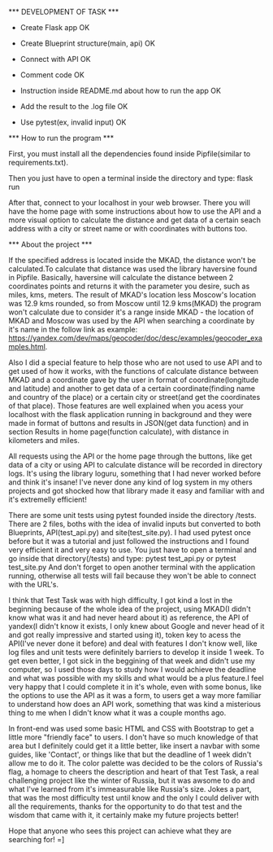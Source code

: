 *** DEVELOPMENT OF TASK ***


- Create Flask app
OK

- Create Blueprint structure(main, api)
OK

- Connect with API
OK

- Comment code
OK

- Instruction inside README.md about how to run the app
OK

- Add the result to the .log file
OK

- Use pytest(ex, invalid input)
OK


*** How to run the program ***

First, you must install all the dependencies found inside Pipfile(similar to requirements.txt).

Then you just have to open a terminal inside the directory and type:
    flask run

After that, connect to your localhost in your web browser. There you will have the home page with some instructions about how to use the API and a more visual option to calculate the distance and get data of a certain seach address with a city or street name or with coordinates with buttons too.


*** About the project ***

If the specified address is located inside the MKAD, the distance won't be calculated.To calculate that distance was used the
library haversine found in Pipfile. Basically, haversine will calculate the distance between 2 coordinates points and returns it with the parameter you desire, such as miles, kms, meters. The result of MKAD's location less Moscow's location was 12.9 kms rounded, so from Moscow
until 12.9 kms(MKAD) the program won't calculate due to consider it's a range inside MKAD - the location of MKAD and Moscow was used by the API when searching a coordinate by it's name in the follow link as example: https://yandex.com/dev/maps/geocoder/doc/desc/examples/geocoder_examples.html.

Also I did a special feature to help those who are not used to use API and to get used of how it works, with the functions of calculate distance between MKAD and a coordinate gave by the user in format of coordinate(longitude and latitude) and another to get data of a certain
coordinate(finding name and country of the place) or a certain city or street(and get the coordinates of that place). Those features are well
explained when you acess your localhost with the flask application running in background and they were made in format of buttons and results in JSON(get data function) and in section Results in home page(function calculate), with distance in kilometers and miles.

All requests using the API or the home page through the buttons, like get data of a city or using API to calculate distance will be recorded
in directory logs. It's using the library loguru, something that I had never worked before and think it's insane! I've never done any kind of
log system in my others projects and got shocked how that library made it easy and familiar with and it's extremelly efficient!

There are some unit tests using pytest founded inside the directory /tests. There are 2 files, boths with the idea of invalid inputs but converted to both Blueprints, API(test_api.py) and site(test_site.py). I had used pytest once before but it was a tutorial and just followed the instructions and I found very efficient it and very easy to use. You just have to open a terminal and go inside that directory(/tests) and type: pytest test_api.py
      or
      pytest test_site.py
And don't forget to open another terminal with the application running, otherwise all tests will fail because they won't be able to connect with the URL's.

I think that Test Task was with high difficulty, I got kind a lost in the beginning because of the whole idea of the project, using MKAD(I didn't know what was it and had never heard about it) as reference, the API of yandex(I didn't know it exists, I only knew about Google and never head of it and got really impressive and started using it), token key to acess the API(I've never done it before) and deal with features I don't know well, like log files and unit tests were definitely barriers to develop it inside 1 week. To get even better, I got sick in the beggining of that week and didn't use my computer, so I used those days to study how I would achieve the deadline and what was possible with my skills and what would be a plus feature.I feel very happy that I could complete it in it's whole, even with some bonus, like the options to use the API as it was a form, to users get a way more familiar to understand how does an API work, something that was kind a misterious thing to me when I didn't know what it was a couple months ago.

In front-end was used some basic HTML and CSS with Bootstrap to get a little more "friendly face" to users. I don't have so much knowledge of
that area but I definitely could get it a little better, like insert a navbar with some guides, like 'Contact', or things like that but the
deadline of 1 week didn't allow me to do it. The color palette was decided to be the colors of Russia's flag, a homage to cheers the description and heart of that Test Task, a real challenging project like the winter of Russia, but it was awsome to do and what I've learned from it's immeasurable like Russia's size. Jokes a part, that was the most difficulty test until know and the only I could deliver with all the requirements, thanks for the opportunity to do that test and the wisdom that came with it, it certainly make my future projects better!

Hope that anyone who sees this project can achieve what they are searching for! =]
